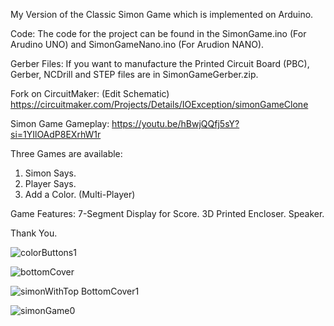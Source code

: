 My Version of the Classic Simon Game which is implemented on Arduino.

Code:
The code for the project can be found in the SimonGame.ino (For Arudino UNO) and SimonGameNano.ino (For Arudion NANO).

Gerber Files:
If you want to manufacture the Printed Circuit Board (PBC), Gerber, NCDrill and STEP files are in SimonGameGerber.zip.

Fork on CircuitMaker: (Edit Schematic)
https://circuitmaker.com/Projects/Details/IOException/simonGameClone

Simon Game Gameplay:
https://youtu.be/hBwjQQfj5sY?si=1YIlOAdP8EXrhW1r

Three Games are available:
1. Simon Says.
2. Player Says.
3. Add a Color. (Multi-Player)

Game Features:
7-Segment Display for Score.
3D Printed Encloser.
Speaker.

Thank You.

![colorButtons1](https://github.com/user-attachments/assets/9487575d-f79b-4c58-bfdf-c697182987a6)

![bottomCover](https://github.com/user-attachments/assets/b713039d-499d-4d16-bbe1-71da51a946e1)

![simonWithTop BottomCover1](https://github.com/user-attachments/assets/77982b93-c4c7-4fe1-98f8-1d38baa65c5f)

![simonGame0](https://github.com/user-attachments/assets/571dd816-83c3-4d0a-bcfe-83d70526bb7c)


